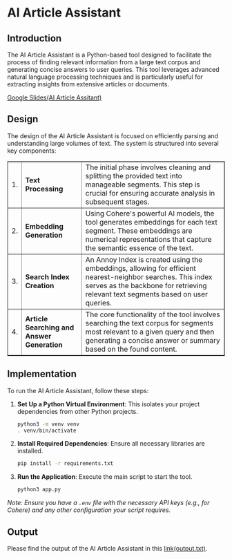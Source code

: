 # AI Article Assistant

## Introduction

The AI Article Assistant is a Python-based tool designed to facilitate the process of finding relevant information from a large text corpus and generating concise answers to user queries. This tool leverages advanced natural language processing techniques and is particularly useful for extracting insights from extensive articles or documents.

[Google Slides(AI Article Assitant)](https://docs.google.com/presentation/d/1ulzGzJpVcMwmPpDwRFePzMZyWAa39qp5d5-GpluYmMg/edit?usp=sharing)

## Design

The design of the AI Article Assistant is focused on efficiently parsing and understanding large volumes of text. The system is structured into several key components:

<table border=1>
  <tr>
    <td>1.</td>
    <td><strong>Text Processing</strong></td>
    <td>The initial phase involves cleaning and splitting the provided text into manageable segments. This step is crucial for ensuring accurate analysis in subsequent stages.</td>
  </tr>
  <tr>
    <td>2.</td>
    <td><strong>Embedding Generation</strong></td>
    <td>Using Cohere's powerful AI models, the tool generates embeddings for each text segment. These embeddings are numerical representations that capture the semantic essence of the text.</td>
  </tr>
  <tr>
    <td>3.</td>
    <td><strong>Search Index Creation</strong></td>
    <td>An Annoy Index is created using the embeddings, allowing for efficient nearest-neighbor searches. This index serves as the backbone for retrieving relevant text segments based on user queries.</td>
  </tr>
  <tr>
    <td>4.</td>
    <td><strong>Article Searching and Answer Generation</strong></td>
    <td>The core functionality of the tool involves searching the text corpus for segments most relevant to a given query and then generating a concise answer or summary based on the found content.</td>
  </tr>
</table>


## Implementation

To run the AI Article Assistant, follow these steps:

1. **Set Up a Python Virtual Environment**: This isolates your project dependencies from other Python projects.
   ```bash
   python3 -m venv venv
   . venv/bin/activate
   ```

2. **Install Required Dependencies**: Ensure all necessary libraries are installed.
   ```bash
   pip install -r requirements.txt
   ```

3. **Run the Application**: Execute the main script to start the tool.
   ```bash
   python3 app.py
   ```

*Note: Ensure you have a `.env` file with the necessary API keys (e.g., for Cohere) and any other configuration your script requires.*

## Output

Please find the output of the AI Article Assistant in this [link(output.txt)](https://github.com/srikotturu/Machine-Learning/blob/320de55e815b2fa71e36ea3758822760e921b356/Generative%20AI/AI%20Article%20Assistant/output.txt).
